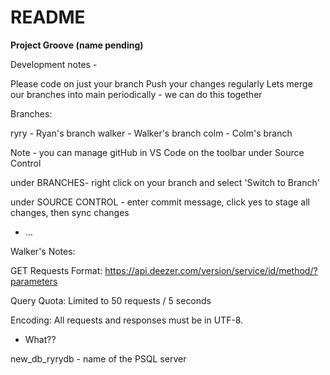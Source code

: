 # README

**Project Groove (name pending)**

Development notes - 

Please code on just your branch
Push your changes regularly
Lets merge our branches into main periodically - we can do this together



Branches:

ryry - Ryan's branch
walker - Walker's branch
colm - Colm's branch

Note - you can manage gitHub in VS Code on the toolbar under Source Control

under BRANCHES- right click on your branch and select 'Switch to Branch'

under SOURCE CONTROL - enter commit message, click yes to stage all changes, then sync changes


* ...

Walker's Notes:

GET Requests Format:
https://api.deezer.com/version/service/id/method/?parameters

Query Quota:
Limited to 50 requests / 5 seconds

Encoding:
All requests and responses must be in UTF-8.
- What??

new_db_ryrydb - name of the PSQL server

